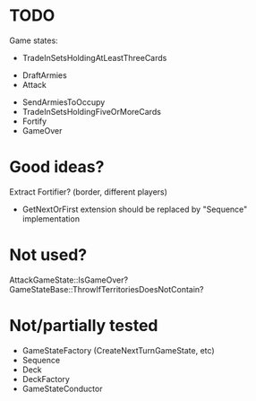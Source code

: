 TODO
====
Game states:
- TradeInSetsHoldingAtLeastThreeCards
+ DraftArmies
+ Attack
- SendArmiesToOccupy
- TradeInSetsHoldingFiveOrMoreCards
- Fortify
- GameOver



Good ideas?
===========
Extract Fortifier? (border, different players)
+ GetNextOrFirst extension should be replaced by "Sequence" implementation


Not used?
=========
AttackGameState::IsGameOver?
GameStateBase::ThrowIfTerritoriesDoesNotContain?


Not/partially tested
====================
- GameStateFactory (CreateNextTurnGameState, etc)
- Sequence
- Deck
- DeckFactory
- GameStateConductor